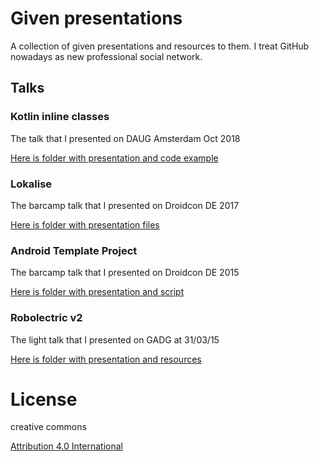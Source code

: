# Given presentations
A collection of given presentations and resources to them. I treat GitHub nowadays as new professional social network.

## Talks
### Kotlin inline classes
The talk that I presented on DAUG Amsterdam Oct 2018

[Here is folder with presentation and code example](inline-classes)

### Lokalise
The barcamp talk that I presented on Droidcon DE 2017

[Here is folder with presentation files](droidcon-de-2017)

### Android Template Project
The barcamp talk that I presented on Droidcon DE 2015

[Here is folder with presentation and script](droidcon-de)

### Robolectric v2
The light talk that I presented on GADG at 31/03/15

[Here is folder with presentation and resources](robolectric-v2)

# License

creative commons

[Attribution 4.0 International](https://creativecommons.org/licenses/by/4.0/)

